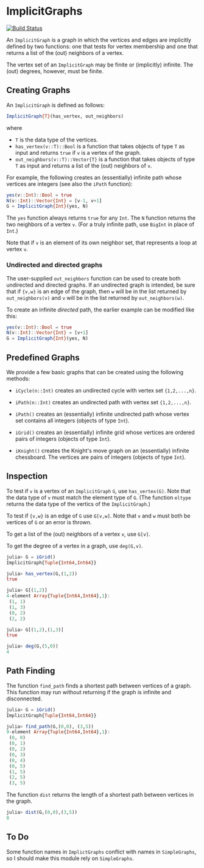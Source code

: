 # ImplicitGraphs

[![Build Status](https://travis-ci.com/scheinerman/ImplicitGraphs.jl.svg?branch=main)](https://travis-ci.com/scheinerman/ImplicitGraphs.jl)


An `ImplicitGraph` is a graph in which the vertices and edges are implicitly defined by two functions: one that tests for vertex membership and one that returns a list of the (out) neighbors of a vertex. 

The vertex set of an `ImplicitGraph` may be finite or (implicitly) infinite. The (out) degrees, however, must be finite.

## Creating Graphs


An `ImplicitGraph` is defined as follows:
```julia
ImplicitGraph{T}(has_vertex, out_neighbors)
```
where 
* `T` is the data type of the vertices.
* `has_vertex(v::T)::Bool` is a function that takes objects of type `T` as input and returns `true` if `v` is a vertex of the graph.
* `out_neighbors(v::T)::Vector{T}` is a function that takes objects of type `T` as input and returns a list of the (out) neighbors of `v`.

For example, the following creates an (essentially) infinite path whose vertices are integers (see also the `iPath` function):
```julia
yes(v::Int)::Bool = true 
N(v::Int)::Vector{Int} = [v-1, v+1]
G = ImplicitGraph{Int}(yes, N)
```
The `yes` function always returns `true` for any `Int`. The `N` function returns the two neighbors of a vertex `v`. (For a truly infinite path, use `BigInt` in place of `Int`.)

Note that if `v` is an element of its own neighbor set, that represents a loop at vertex `v`.

### Undirected and directed graphs 

The user-supplied `out_neighbors` function can be used to create both undirected and directed graphs. If an undirected graph is intended, be sure that if `{v,w}` is an edge of the graph, then `w` will be in the list returned by `out_neighbors(v)` and `v` will be in the list returned by `out_neighbors(w)`.

To create an infinite *directed* path, the earlier example can be modified like this:
```julia
yes(v::Int)::Bool = true 
N(v::Int)::Vector{Int} = [v+1]
G = ImplicitGraph{Int}(yes, N)
```


## Predefined Graphs

We provide a few basic graphs that can be created using the following methods:

* `iCycle(n::Int)` creates an undirected cycle with vertex set `{1,2,...,n}`.

* `iPath(n::Int)` creates an undirected path with vertex set `{1,2,...,n}`.

* `iPath()` creates an (essentially) infinite undirected path whose vertex set contains all integers (objects of type `Int`).

* `iGrid()` creates an (essentially) infinite grid whose vertices are ordered pairs of integers (objects of type `Int`).

* `iKnight()` creates the Knight's move graph on an (essentially) infinite chessboard. The vertices are pairs of integers (objects of type `Int`).


## Inspection

To test if `v` is a vertex of an `ImplicitGraph` `G`, use `has_vertex(G)`. Note that the data type of `v` must match the element type of `G`. (The function `eltype` returns the data type of the vertics of the `ImplicitGraph`.)

To test if `{v,w}` is an edge of `G` use `G[v,w]`. Note that `v` and `w` must both be vertices of `G` or an error is thrown.

To get a list of the (out) neighbors of a vertex `v`, use `G[v]`.

To get the degree of a vertex in a graph, use `deg(G,v)`.

```julia
julia> G = iGrid()
ImplicitGraph{Tuple{Int64,Int64}}

julia> has_vertex(G,(1,2))
true

julia> G[(1,2)]
4-element Array{Tuple{Int64,Int64},1}:
 (1, 1)
 (1, 3)
 (0, 2)
 (2, 2)

julia> G[(1,2),(1,3)]
true

julia> deg(G,(5,0))
4
```

## Path Finding

The function `find_path` finds a shortest path between vertices of a graph. This function may run without returning if the graph is infinite and disconnected.
```julia
julia> G = iGrid()
ImplicitGraph{Tuple{Int64,Int64}}

julia> find_path(G,(0,0), (3,5))
9-element Array{Tuple{Int64,Int64},1}:
 (0, 0)
 (0, 1)
 (0, 2)
 (0, 3)
 (0, 4)
 (0, 5)
 (1, 5)
 (2, 5)
 (3, 5)
```

The function `dist` returns the length of a shortest path between vertices in the graph.
```julia
julia> dist(G,(0,0),(3,5))
8
```

## To Do

Some function names in `ImplictGraphs` conflict with names in `SimpleGraphs`, so I 
should make this module rely on `SimpleGraphs`.
